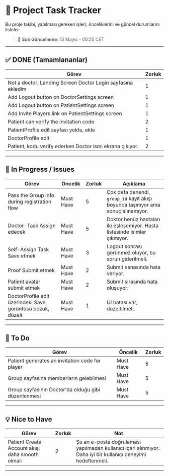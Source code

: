 # 📝 Project Task Tracker

Bu proje takibi, yapılması gereken işleri, önceliklerini ve güncel durumlarını listeler.

> 📅 **Son Güncelleme:** 13 Mayıs - 00:25 CET

---

## ✅ DONE (Tamamlananlar)

| Görev | Zorluk |
|-------|--------|
| Not a doctor, Landing Screen Doctor Login sayfasına ekledim | 1 |
| Add Logout button on DoctorSettings screen | 1 |
| Add Logout button on PatientSettings screen | 1 |
| Add Invite Players link on PatientSettings screen | 1 |
| Patient can verify the invitation code | 2 |
| PatientProfile edit sayfası yoktu, ekle | 1 |
| DoctorProfile edit | 1 |
| Patient, kodu verify ederken Doctor ismi ekrana çıkıyor. | 2 |

---

## 🔧 In Progress / Issues

| Görev | Öncelik | Zorluk | Açıklama |
|-------|---------|--------|----------|
| Pass the Group info during registration flow | Must Have | 5 | Çok defa denendi, `group_id` kayıt akışı boyunca taşınıyor ama sonuç alınamıyor. |
| Doctor-Task Assign edecek | Must Have | 5 | Doktor henüz hastaları ile eşleşemiyor. Hasta listesinde isimler çıkmıyor. |
| Self-Assign Task Save etmek | Must Have | 3 | Logout sonrası görünmez oluyor, bu sorun giderilmeli. |
| Proof Submit etmek | Must Have | 2 | Submit esnasında hata veriyor. |
| Patient avatar submit etmek | Must Have | 2 | Submit sırasında hata oluşuyor. |
| DoctorProfile edit üzerindeki Save görüntüsü bozuk, düzelt | Must Have | 1 | UI hatası var, düzeltilmeli. |

---

## 🚧 To Do

| Görev | Öncelik | Zorluk |
|-------|---------|--------|
| Patient generates an invitation code for player | Must Have | 5 |
| Group sayfasına memberların gelebilmesi | Must Have | 5 |
| Group sayfasının Doctor'da olduğu gibi düzenlenmesi | Must Have | 5 |

---

## 💡 Nice to Have

| Görev | Zorluk | Not |
|-------|--------|-----|
| Patient Create Account akışı daha smooth olmalı | 2 | Şu an e-posta doğrulaması yapılmadan kullanıcı içeri alınmıyor. Daha iyi bir kullanıcı deneyimi hedeflenmeli. |

---

